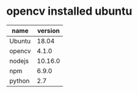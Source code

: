 # opencv installed ubuntu

|name  |version |
|---|---|
|Ubuntu  |18.04  |
|opencv  |4.1.0  |
|nodejs  |10.16.0  |
|npm  |6.9.0  |
|python  |2.7  |
